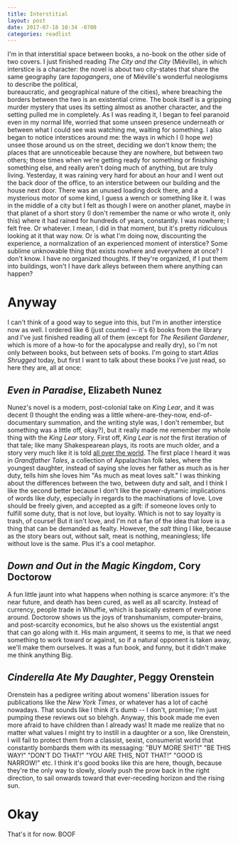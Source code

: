 ```yaml
---
title: Interstitial
layout: post
date: 2017-07-18 10:34 -0700
categories: readlist
---
```


I'm in that interstitial space between books, a no-book on 
the other side of two covers.  I just finished reading *The 
City and the City* (Miéville), in which interstice is a 
character: the novel is about two city-states that share the 
same geography (are *topogangers*, one of Miéville's 
wonderful neologisms to describe the political,  
bureaucratic, and geographical nature of the cities), where 
breaching the borders between the two is an existential 
crime. The book itself is a gripping murder mystery that 
uses its setting almost as another character, and the 
setting pulled me in completely. As I was reading it, I 
began to feel paranoid even in my normal life, worried that 
some unseen presence underneath or between what I 
could see was watching me, waiting for something.
I also began to notice interstices around me: the ways in 
which I (I hope *we*) unsee those around us on the street, 
deciding we don't know them; the places that are 
unnoticeable because they are nowhere, but between two 
others; those times when we're getting ready for 
something or finishing something else, and really aren't 
doing much of anything, but are truly living. Yesterday, it 
was raining very hard for about an hour and I went out the 
back door of the office, to an interstice between our 
building and the house next door. There was an unused 
loading dock there, and a mysterious motor of some kind, I 
guess a wench or something like it. I was in the middle of 
a city but I felt as though I were on another planet, maybe 
in that planet of a short story (I don't remember the name 
or who wrote it, only this) where it had rained for 
hundreds of years, constantly. I was nowhere; I felt free.
Or whatever. I mean, I did in that moment, but it's pretty 
ridiculous looking at it that way now. Or is what I'm doing 
now, discounting the experience, a normalization of an 
experienced moment of interstice? Some sublime 
unknowable thing that exists nowhere and everywhere at 
once? I don't know. I have no organized thoughts. If 
they're organized, if I put them into buildings, won't I have 
dark alleys between them where anything can happen?

# Anyway

I can't think of a good way to segue into this, but I'm in 
another interstice now as well. I ordered like 6 (just 
counted -- it's 6) books from the library and I've just 
finished reading all of them (except for *The Resilient 
Gardener*, which is more of a how-to for the apocalypse 
and really dry), so I'm not only between books, but 
between sets of books. I'm going to start *Atlas Shrugged* 
today, but first I want to talk about these books I've just 
read, so here they are, all at once:

## *Even in Paradise*, Elizabeth Nunez

Nunez's novel is a modern, post-colonial take on *King 
Lear*, and it was decent (I thought the ending was a little 
where-are-they-now, end-of-documentary summation, and 
the writing style was, I don't remember, but something 
was a little off, okay?), but it really made me remember my 
whole thing with the *King Lear* story. First off, *King 
Lear* is *not* the first iteration of that tale; like many 
Shakespearean plays, its roots are much older, and a story 
very much like it is told [all over the world][salts]. The first 
place I heard it was in *Grandfather Tales*, a collection of 
Appalachian folk tales, where the youngest daughter, 
instead of saying she loves her father as much as is her 
duty, tells him she loves him "As much as meat loves salt." 
I was thinking about the differences between the two, 
between duty and salt, and I think I like the second better 
because I don't like the power-dynamic implications of 
words like *duty*, especially in regards to the 
machinations of love. Love should be freely given, and 
accepted as a gift: if someone loves only to fulfill some 
duty, that is not love, but loyalty. Which is not to say 
loyalty is trash, of course! But it isn't love, and I'm not a 
fan of the idea that love is a thing that can be demanded 
as fealty. However, the *salt* thing I like, because as the 
story bears out, without salt, meat is nothing, 
meaningless; life without love is the same. Plus it's a cool 
metaphor.

[salts]: http://www.pitt.edu/~dash/salt.html

## *Down and Out in the Magic Kingdom*, Cory Doctorow

A fun little jaunt into what happens when nothing is 
scarce anymore: it's the near future, and death has been 
cured, as well as all scarcity. Instead of currency, people 
trade in Whuffie, which is basically esteem of everyone 
around. Doctorow shows us the joys of transhumanism, 
computer-brains, and post-scarcity economics, but he also 
shows us the existential angst that can go along with it. 
His main argument, it seems to me, is that we need 
something to work toward or against, so if a natural 
opponent is taken away, we'll make them ourselves. It was 
a fun book, and funny, but it didn't make me think 
anything Big.

## *Cinderella Ate My Daughter*, Peggy Orenstein

Orenstein has a pedigree writing about womens' liberation 
issues for publications like the *New York Times*, or 
whatever has a lot of caché nowadays. That sounds like I 
think it's dumb -- I don't, promise; I'm just pumping these 
reviews out so blehgh. Anyway, this book made me even 
more afraid to have children than I already was! It made 
me realize that no matter what values I might try to instill 
in a daughter or a son, like Orenstein, I will fail to protect 
them from a classist, sexist, consumerist world that 
constantly bombards them with its messaging: "BUY 
MORE SHIT!" "BE THIS WAY!" "DON'T DO THAT!" "YOU 
ARE THIS, NOT THAT!" "GOOD IS NARROW!" etc. I think 
it's good books like this are here, though, because they're 
the only way to slowly, slowly push the prow back in the 
right direction, to sail onwards toward that ever-receding 
horizon and the rising sun.

# Okay

That's it for now. BOOF
